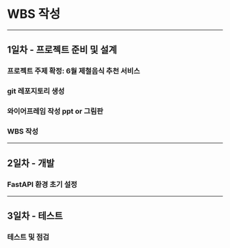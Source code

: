 # WBS 작성
---

## 1일차 - 프로젝트 준비 및 설계
### 프로젝트 주제 확정: 6월 제철음식 추천 서비스
### git 레포지토리 생성
### 와이어프레임 작성 ppt or 그림판
### WBS 작성

---

## 2일차 - 개발
###  FastAPI 환경 초기 설정

---

## 3일차 - 테스트
### 테스트 및 점검
